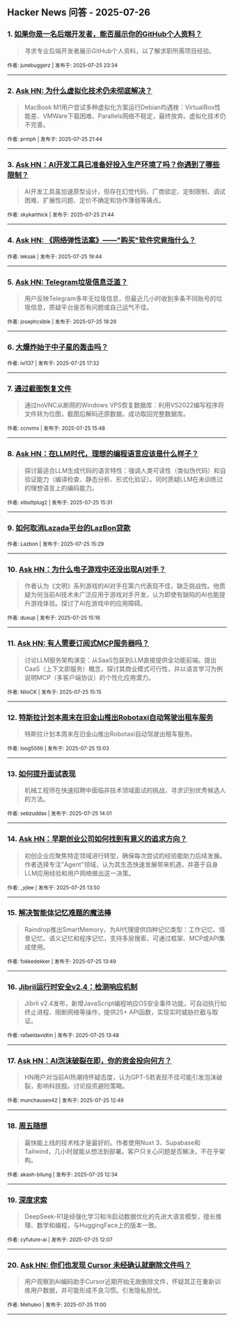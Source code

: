 ## Hacker News 问答 - 2025-07-26


### 1. [如果你是一名后端开发者，能否展示你的GitHub个人资料？](https://news.ycombinator.com/item?id=44689775)
> 寻求专业后端开发者展示GitHub个人资料，以了解求职所需项目经验。

<sub>作者: junebuggerz | 发布于: 2025-07-25 23:34</sub>

---

### 2. [Ask HN: 为什么虚拟化技术仍未彻底解决？](https://news.ycombinator.com/item?id=44688849)
> MacBook M1用户尝试多种虚拟化方案运行Debian均遇挫：VirtualBox性能差、VMWare下载困难、Parallels网络不稳定，最终放弃。虚拟化技术仍不完善。

<sub>作者: prmph | 发布于: 2025-07-25 21:44</sub>

---

### 3. [Ask HN：AI开发工具已准备好投入生产环境了吗？你遇到了哪些限制？](https://news.ycombinator.com/item?id=44688848)
> AI开发工具虽加速原型设计，但存在幻觉代码、厂商锁定、定制限制、调试困难、扩展性问题、定价不确定和协作薄弱等痛点。

<sub>作者: skykarthick | 发布于: 2025-07-25 21:44</sub>

---

### 4. [Ask HN: 《网络弹性法案》——"购买"软件究竟指什么？](https://news.ycombinator.com/item?id=44687501)

<sub>作者: leksak | 发布于: 2025-07-25 19:44</sub>

---

### 5. [Ask HN: Telegram垃圾信息泛滥？](https://news.ycombinator.com/item?id=44686521)
> 用户反映Telegram多年无垃圾信息，但最近几小时收到多条不同账号的垃圾信息，质疑平台是否有问题或自己运气不佳。

<sub>作者: josephcsible | 发布于: 2025-07-25 18:26</sub>

---

### 6. [大爆炸始于中子星的轰击吗？](https://news.ycombinator.com/item?id=44685835)

<sub>作者: ivi137 | 发布于: 2025-07-25 17:32</sub>

---

### 7. [通过截图恢复文件](https://news.ycombinator.com/item?id=44684538)
> 通过noVNC从断网的Windows VPS恢复数据库：利用VS2022编写程序将文件转为位图，截图后解码还原数据。成功取回完整数据库。

<sub>作者: ccnvms | 发布于: 2025-07-25 15:48</sub>

---

### 8. [Ask HN：在LLM时代，理想的编程语言应该是什么样子？](https://news.ycombinator.com/item?id=44684300)
> 探讨最适合LLM生成代码的语言特性：强调人类可读性（类似伪代码）和自验证能力（编译检查、静态分析、形式化验证）。同时质疑LLM在未训练过的理想语言上的编码能力。

<sub>作者: xlbuttplug2 | 发布于: 2025-07-25 15:31</sub>

---

### 9. [如何取消Lazada平台的LazBon贷款](https://news.ycombinator.com/item?id=44684278)

<sub>作者: Lazbon | 发布于: 2025-07-25 15:29</sub>

---

### 10. [Ask HN：为什么电子游戏中还没出现AI对手？](https://news.ycombinator.com/item?id=44684108)
> 作者认为《文明》系列游戏的AI对手在第六代表现不佳，缺乏挑战性。他质疑为何当前AI技术未广泛应用于游戏对手开发，认为即使有缺陷的AI也能提升游戏体验。探讨了AI在游戏中的应用障碍。

<sub>作者: duxup | 发布于: 2025-07-25 15:16</sub>

---

### 11. [Ask HN: 有人需要订阅式MCP服务器吗？](https://news.ycombinator.com/item?id=44684088)
> 讨论LLM服务架构演变：从SaaS包装到LLM直接提供全功能前端。提出CaaS（上下文即服务）概念，探讨其商业模式可行性，并以语言学习为例说明MCP（多客户端协议）的个性化应用潜力。

<sub>作者: NiloCK | 发布于: 2025-07-25 15:15</sub>

---

### 12. [特斯拉计划本周末在旧金山推出Robotaxi自动驾驶出租车服务](https://news.ycombinator.com/item?id=44683969)
> 特斯拉计划本周末在旧金山推出Robotaxi自动驾驶出租车服务。

<sub>作者: loog5566 | 发布于: 2025-07-25 15:03</sub>

---

### 13. [如何提升面试表现](https://news.ycombinator.com/item?id=44683239)
> 机械工程师在快速招聘中面临非技术领域面试的挑战，寻求识别优秀候选人的方法。

<sub>作者: sebzuddas | 发布于: 2025-07-25 14:01</sub>

---

### 14. [Ask HN：早期创业公司如何找到有意义的追求方向？](https://news.ycombinator.com/item?id=44683113)
> 初创企业应聚焦特定领域进行转型，确保每次尝试的经验能助力后续发展。作者选择专注"Agent"领域，认为其生态快速发展带来机遇，并基于自身LLM应用经验和用户网络做出这一决策。

<sub>作者: _yjlee | 发布于: 2025-07-25 13:50</sub>

---

### 15. [解决智能体记忆难题的魔法棒](https://news.ycombinator.com/item?id=44683110)
> Raindrop推出SmartMemory，为AI代理提供四种记忆类型：工作记忆、情景记忆、语义记忆和程序记忆，支持多层搜索，可通过框架、MCP或API集成使用。

<sub>作者: fokkedekker | 发布于: 2025-07-25 13:49</sub>

---

### 16. [Jibril运行时安全v2.4：检测响应机制](https://news.ycombinator.com/item?id=44683097)
> Jibril v2.4发布，新增JavaScript编程响应OS安全事件功能，可自动执行如终止进程、阻断网络等操作，提供25+ API函数，实现实时威胁拦截与取证。

<sub>作者: rafaeldavidtin | 发布于: 2025-07-25 13:48</sub>

---

### 17. [Ask HN：AI泡沫破裂在即，你的资金投向何方？](https://news.ycombinator.com/item?id=44682545)
> HN用户对当前AI热潮持怀疑态度，认为GPT-5若表现不佳可能引发泡沫破裂，影响科技股。讨论投资避险策略。

<sub>作者: munchausen42 | 发布于: 2025-07-25 12:49</sub>

---

### 18. [周五随想](https://news.ycombinator.com/item?id=44682410)
> 最快能上线的技术栈才是最好的。作者使用Nuxt 3、Supabase和Tailwind，几小时就能从想法到部署。客户只关心问题是否解决，不在乎架构。

<sub>作者: akash-bilung | 发布于: 2025-07-25 12:34</sub>

---

### 19. [深度求索](https://news.ycombinator.com/item?id=44682226)
> DeepSeek-R1是经强化学习和冷启动数据优化的先进大语言模型，擅长推理、数学和编程，与HuggingFace上的版本一致。

<sub>作者: cyfuture-ai | 发布于: 2025-07-25 12:07</sub>

---

### 20. [Ask HN: 你们也发现 Cursor 未经确认就删除文件吗？](https://news.ycombinator.com/item?id=44681806)
> 用户观察到AI编码助手Cursor近期开始无故删除文件，怀疑其正在重新训练用户数据，并可能形成不良习惯。引发隐私担忧。

<sub>作者: Mehuleo | 发布于: 2025-07-25 11:00</sub>

---
